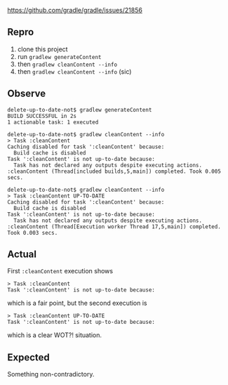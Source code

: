 https://github.com/gradle/gradle/issues/21856

## Repro
 1. clone this project
 2. run `gradlew generateContent`
 3. then `gradlew cleanContent --info`
 4. then `gradlew cleanContent --info` (sic)

## Observe
```
delete-up-to-date-not$ gradlew generateContent
BUILD SUCCESSFUL in 2s
1 actionable task: 1 executed

delete-up-to-date-not$ gradlew cleanContent --info
> Task :cleanContent
Caching disabled for task ':cleanContent' because:
  Build cache is disabled
Task ':cleanContent' is not up-to-date because:
  Task has not declared any outputs despite executing actions.
:cleanContent (Thread[included builds,5,main]) completed. Took 0.005 secs.

delete-up-to-date-not$ gradlew cleanContent --info
> Task :cleanContent UP-TO-DATE
Caching disabled for task ':cleanContent' because:
  Build cache is disabled
Task ':cleanContent' is not up-to-date because:
  Task has not declared any outputs despite executing actions.
:cleanContent (Thread[Execution worker Thread 17,5,main]) completed. Took 0.003 secs.
```

## Actual
First `:cleanContent` execution shows
```
> Task :cleanContent
Task ':cleanContent' is not up-to-date because:
```
which is a fair point, but the second execution is
```
> Task :cleanContent UP-TO-DATE
Task ':cleanContent' is not up-to-date because:
```
which is a clear WOT?! situation.

## Expected
Something non-contradictory.

